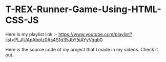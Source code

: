 # T-REX-Runner-Game-Using-HTML-CSS-JS
Here is my playlist link :- https://www.youtube.com/playlist?list=PLJlUApAbpIz0As4S1d35JbY5iAYyVgqb0

Here is the source code of my project that I made in my videos. Check it out.
